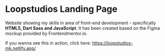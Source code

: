 # Loopstudios Landing Page


Website showing my skills in area of front-end development - specifically **HTML5, Dart Sass and JavaScript**. It has been created based on the Figma mockup provided by Frontendmentor.io.

If you wanna see this in action, click here: https://loopstudios-mk.netlify.app/
